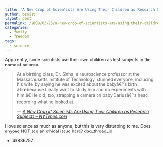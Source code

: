 ```yaml
---
title: 'A New Crop of Scientists Are Using Their Children as Research Subjects &#8211; NYTimes.com'
author: bsoist
layout: post
permalink: /2009/03/23/a-new-crop-of-scientists-are-using-their-children-as-research-subjects-nytimescom/
categories:
  - family
  - freedom
tags:
  - science
---
```

Apparently, some scientists use their own children as test subjects in the name of science.

> At a birthing class, Dr. Sinha, a neuroscience professor at the Massachusetts Institute of Technology, stunned everyone, including his wife, by saying he was excited about the babyâ€™s birth â€œbecause I really want to study him and do experiments with him.â€ He did, too, strapping a camera on baby Dariusâ€™s head, recording what he looked at.
> 
> <cite> &#8212; <a href="http://www.nytimes.com/2009/01/18/science/18kids.html?_r=1&ref=todayspaper">A New Crop of Scientists Are Using Their Children as Research Subjects &#8211; NYTimes.com</a></cite>

I love science as much as anyone, but this is very disturbing to me. Does anyone NOT see an ethical issue here?
dsq_thread_id:
  - 49836757